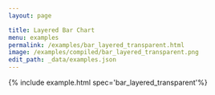 ```yaml
---
layout: page

title: Layered Bar Chart
menu: examples
permalink: /examples/bar_layered_transparent.html
image: /examples/compiled/bar_layered_transparent.png
edit_path: _data/examples.json
---
```




{% include example.html spec='bar_layered_transparent'%}
